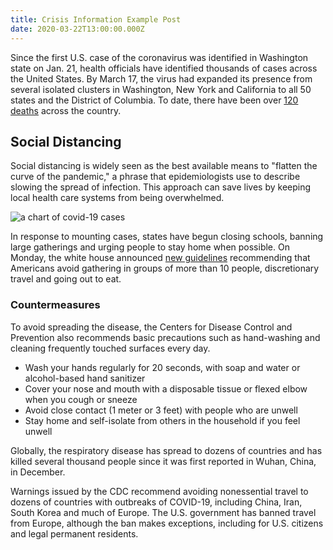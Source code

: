 ```yaml
---
title: Crisis Information Example Post
date: 2020-03-22T13:00:00.000Z
---
```


Since the first U.S. case of the coronavirus was identified in Washington state on Jan. 21, health officials have identified thousands of cases across the United States. By March 17, the virus had expanded its presence from several isolated clusters in Washington, New York and California to all 50 states and the District of Columbia. To date, there have been over [120 deaths](https://coronavirus.jhu.edu/map.html) across the country.

## Social Distancing

Social distancing is widely seen as the best available means to "flatten the curve of the pandemic," a phrase that epidemiologists use to describe slowing the spread of infection. This approach can save lives by keeping local health care systems from being overwhelmed.

![a chart of covid-19 cases](/static/images/uploads/chart.jpg)

In response to mounting cases, states have begun closing schools, banning large gatherings and urging people to stay home when possible. On Monday, the white house announced [new guidelines](https://www.whitehouse.gov/briefings-statements/coronavirus-guidelines-america/) recommending that Americans avoid gathering in groups of more than 10 people, discretionary travel and going out to eat.

### Countermeasures

To avoid spreading the disease, the Centers for Disease Control and Prevention also recommends basic precautions such as hand-washing and cleaning frequently touched surfaces every day.

* Wash your hands regularly for 20 seconds, with soap and water or alcohol-based hand sanitizer
* Cover your nose and mouth with a disposable tissue or flexed elbow when you cough or sneeze
* Avoid close contact (1 meter or 3 feet) with people who are unwell
* Stay home and self-isolate from others in the household if you feel unwell

Globally, the respiratory disease has spread to dozens of countries and has killed several thousand people since it was first reported in Wuhan, China, in December.

Warnings issued by the CDC recommend avoiding nonessential travel to dozens of countries with outbreaks of COVID-19, including China, Iran, South Korea and much of Europe. The U.S. government has banned travel from Europe, although the ban makes exceptions, including for U.S. citizens and legal permanent residents.